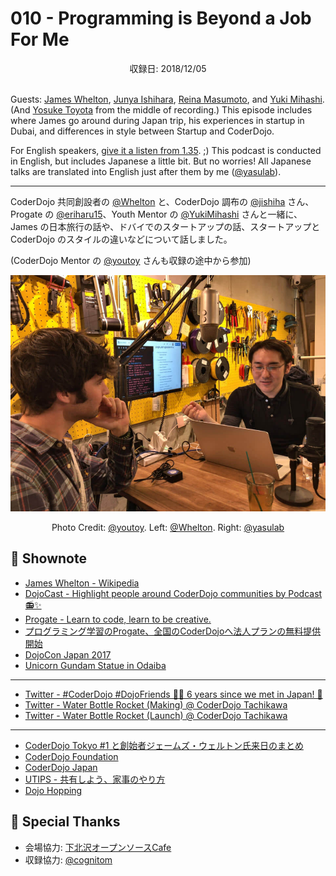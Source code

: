 # 010 - Programming is Beyond a Job For Me
<div style="text-align: center;">収録日: 2018/12/05</div><br>

Guests: [James Whelton](https://twitter.com/whelton), [Junya Ishihara](https://twitter.com/jishiha), [Reina Masumoto](https://twitter.com/eriharu15), and [Yuki Mihashi](https://twitter.com/YukiMihashi). (And [Yosuke Toyota](https://twitter.com/youtoy) from the middle of recording.) This episode includes where James go around during Japan trip, his experiences in startup in Dubai, and differences in style between Startup and CoderDojo.

For English speakers, <a href="https://twitter.com/CoderDojo/status/1075677404419506176">give it a listen from 1.35</a>. ;) This podcast is conducted in English, but includes Japanese a little bit. But no worries! All Japanese talks are translated into English just after them by me (<a href="https://twitter.com/yasulab">@yasulab</a>).

-----

CoderDojo 共同創設者の [@Whelton](https://twitter.com/whelton) と、CoderDojo 調布の [@jishiha](https://twitter.com/jishiha) さん、Progate の [@eriharu15](https://twitter.com/eriharu15)、Youth Mentor の [@YukiMihashi](https://twitter.com/YukiMihashi) さんと一緒に、James の日本旅行の話や、ドバイでのスタートアップの話、スタートアップと CoderDojo のスタイルの違いなどについて話しました。

(CoderDojo Mentor の [@youtoy](https://twitter.com/youtoy) さんも収録の途中から参加)

![Recording at OpenSource Cafe](./osscafe-recording.jpg)
<div align='center'>Photo Credit: <a href="https://twitter.com/youtoy">@youtoy</a>. Left: <a href="https://twitter.com/whelton">@Whelton</a>. Right: <a href="https://twitter.com/yasulab">@yasulab</a></div>

## 📝 Shownote

- [James Whelton - Wikipedia](https://en.wikipedia.org/wiki/James_Whelton)
- [DojoCast - Highlight people around CoderDojo communities by Podcast 📻✨](/podcasts)
- [Progate - Learn to code, learn to be creative.](https://progate.com/)
- [プログラミング学習のProgate、全国のCoderDojoへ法人プランの無料提供開始](https://news.coderdojo.jp/2018/10/29/%E3%83%97%E3%83%AD%E3%82%B0%E3%83%A9%E3%83%9F%E3%83%B3%E3%82%B0%E5%AD%A6%E7%BF%92%E3%81%AEprogate%E3%80%81%E5%85%A8%E5%9B%BD%E3%81%AEcoderdojo%E3%81%B8%E6%B3%95%E4%BA%BA%E3%83%97%E3%83%A9%E3%83%B3/)
- [DojoCon Japan 2017](https://dojocon2017.coderdojo.jp/)
- [Unicorn Gundam Statue in Odaiba](https://fr.japantravel.com/tokyo/unicorn-gundam-statue-in-odaiba/41317)

---

- [Twitter - #CoderDojo #DojoFriends 🤝✨ 6 years since we met in Japan! 👥](https://twitter.com/yasulab/status/1069546564467605505)
- [Twitter - Water Bottle Rocket (Making) @ CoderDojo Tachikawa](https://twitter.com/yasulab/status/1069033079350554624)
- [Twitter - Water Bottle Rocket (Launch) @ CoderDojo Tachikawa](https://twitter.com/yasulab/status/1069077740278603776)

---

- [CoderDojo Tokyo #1 と創始者ジェームズ・ウェルトン氏来日のまとめ](https://tech.a-listers.jp/2012/05/09/coderdojo-tokyo-1-james-whelton-in-japan/)
- [CoderDojo Foundation](https://coderdojo.com/foundation/)
- [CoderDojo Japan](https://coderdojo.jp/)
- [UTIPS - 共有しよう、家事のやり方](https://utips.life/)
- [Dojo Hopping](https://coderdojo.com/2017/11/22/coderdojo-and-me/)

## 👏 Special Thanks 

- 会場協力: [下北沢オープンソースCafe](https://osscafe.business.site/)
- 収録協力: [@cognitom](https://twitter.com/cognitom)
